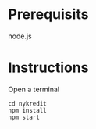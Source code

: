 # Prerequisits
node.js 

# Instructions
Open a terminal 
```
cd nykredit  
npm install  
npm start  
```
